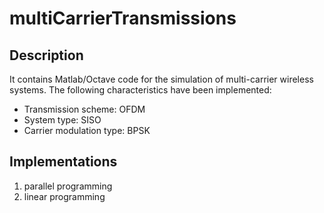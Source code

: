 # multiCarrierTransmissions
## Description
It contains Matlab/Octave code for the simulation of multi-carrier wireless systems. The following characteristics have been implemented:
- Transmission scheme: OFDM
- System type: SISO
- Carrier modulation type: BPSK
## Implementations
1. parallel programming
2. linear programming 
